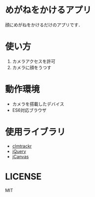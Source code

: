 # めがねをかけるアプリ
顔にめがねをかけるだけのアプリです．


# 使い方
1. カメラアクセスを許可
2. カメラに顔をうつす


# 動作環境
* カメラを搭載したデバイス
* ES6対応ブラウザ


# 使用ライブラリ
* [clmtrackr](https://github.com/auduno/clmtrackr)
* [jQuery](https://jquery.com/)
* [jCanvas](https://projects.calebevans.me/jcanvas/)


# LICENSE
MIT
